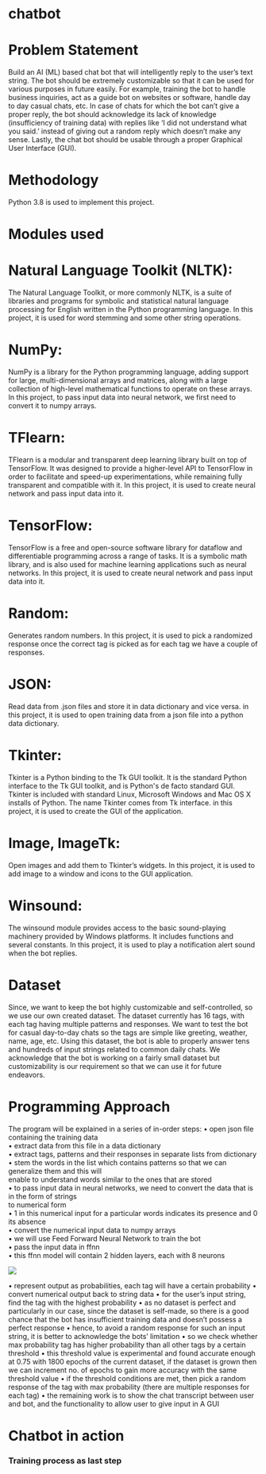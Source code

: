 # chatbot

# Problem Statement
Build an AI (ML) based chat bot that will intelligently reply to the user’s text string. The bot should be 
extremely customizable so that it can be used for various purposes in future easily. For example, training 
the bot to handle business inquiries, act as a guide bot on websites or software, handle day to day 
casual chats, etc. 
In case of chats for which the bot can’t give a proper reply, the bot should acknowledge its lack of 
knowledge (insufficiency of training data) with replies like ‘I did not understand what you said.’ instead 
of giving out a random reply which doesn’t make any sense.
Lastly, the chat bot should be usable through a proper Graphical User Interface (GUI).

# Methodology
Python 3.8 is used to implement this project.

# Modules used

# Natural Language Toolkit (NLTK):
The Natural Language Toolkit, or more commonly NLTK, is a suite of libraries and programs for symbolic 
and statistical natural language processing for English written in the Python programming language.
In this project, it is used for word stemming and some other string operations.

# NumPy:
NumPy is a library for the Python programming language, adding support for large, multi-dimensional 
arrays and matrices, along with a large collection of high-level mathematical functions to operate on 
these arrays.
In this project, to pass input data into neural network, we first need to convert it to numpy arrays.

# TFlearn:
TFlearn is a modular and transparent deep learning library built on top of TensorFlow. It was designed to 
provide a higher-level API to TensorFlow in order to facilitate and speed-up experimentations, while 
remaining fully transparent and compatible with it.
In this project, it is used to create neural network and pass input data into it.

# TensorFlow:
TensorFlow is a free and open-source software library for dataflow and differentiable programming 
across a range of tasks. It is a symbolic math library, and is also used for machine learning applications 
such as neural networks.
In this project, it is used to create neural network and pass input data into it.

# Random:
Generates random numbers.
In this project, it is used to pick a randomized response once the correct tag is picked as for each tag we 
have a couple of responses.

# JSON:
Read data from .json files and store it in data dictionary and vice versa.
in this project, it is used to open training data from a json file into a python data dictionary.

# Tkinter:
Tkinter is a Python binding to the Tk GUI toolkit. It is the standard Python interface to the Tk GUI toolkit, 
and is Python's de facto standard GUI. Tkinter is included with standard Linux, Microsoft Windows and 
Mac OS X installs of Python. The name Tkinter comes from Tk interface.
in this project, it is used to create the GUI of the application.

# Image, ImageTk:
Open images and add them to Tkinter’s widgets.
In this project, it is used to add image to a window and icons to the GUI application.

# Winsound:
The winsound module provides access to the basic sound-playing machinery provided by Windows 
platforms. It includes functions and several constants. 
In this project, it is used to play a notification alert sound when the bot replies.

# Dataset
Since, we want to keep the bot highly customizable and self-controlled, so we use our own created 
dataset. The dataset currently has 16 tags, with each tag having multiple patterns and responses. We 
want to test the bot for casual day-to-day chats so the tags are simple like greeting, weather, name, age, 
etc. Using this dataset, the bot is able to properly answer tens and hundreds of input strings related to 
common daily chats. We acknowledge that the bot is working on a fairly small dataset but 
customizability is our requirement so that we can use it for future endeavors.

# Programming Approach
The program will be explained in a series of in-order steps:
• open json file containing the training data  
• extract data from this file in a data dictionary  
• extract tags, patterns and their responses in separate lists from dictionary  
• stem the words in the list which contains patterns so that we can generalize them and this will   
enable to understand words similar to the ones that are stored  
• to pass input data in neural networks, we need to convert the data that is in the form of strings   
to numerical form  
• 1 in this numerical input for a particular words indicates its presence and 0 its absence  
• convert the numerical input data to numpy arrays  
• we will use Feed Forward Neural Network to train the bot  
• pass the input data in ffnn  
• this ffnn model will contain 2 hidden layers, each with 8 neurons  

<image src="/resources/nn.png">


• represent output as probabilities, each tag will have a certain probability
• convert numerical output back to string data
• for the user’s input string, find the tag with the highest probability
• as no dataset is perfect and particularly in our case, since the dataset is self-made, so there is a 
good chance that the bot has insufficient training data and doesn’t possess a perfect response
• hence, to avoid a random response for such an input string, it is better to acknowledge the bots’ 
limitation
• so we check whether max probability tag has higher probability than all other tags by a certain 
threshold
• this threshold value is experimental and found accurate enough at 0.75 with 1800 epochs of the 
current dataset, if the dataset is grown then we can increment no. of epochs to gain more 
accuracy with the same threshold value
• if the threshold conditions are met, then pick a random response of the tag with max probability 
(there are multiple responses for each tag)
• the remaining work is to show the chat transcript between user and bot, and the functionality 
to allow user to give input in A GUI

# Chatbot in action

### Training process as last step


